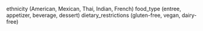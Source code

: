 ethnicity (American, Mexican, Thai, Indian, French)
food_type (entree, appetizer, beverage, dessert)
dietary_restrictions (gluten-free, vegan, dairy-free)
